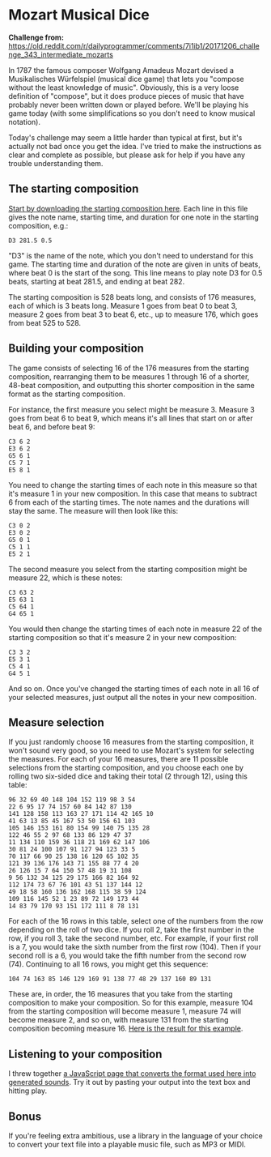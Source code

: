# Mozart Musical Dice

__Challenge from:__ https://old.reddit.com/r/dailyprogrammer/comments/7i1ib1/20171206_challenge_343_intermediate_mozarts

In 1787 the famous composer Wolfgang Amadeus Mozart devised a Musikalisches Würfelspiel (musical dice game) that lets you "compose without the least knowledge of music". Obviously, this is a very loose definition of "compose", but it does produce pieces of music that have probably never been written down or played before. We'll be playing his game today (with some simplifications so you don't need to know musical notation).

Today's challenge may seem a little harder than typical at first, but it's actually not bad once you get the idea. I've tried to make the instructions as clear and complete as possible, but please ask for help if you have any trouble understanding them.

## The starting composition
[Start by downloading the starting composition here](https://gist.githubusercontent.com/cosmologicon/708fefa9793753ed4f075aaf781f3d67/raw/f08364a6056691215b99f705b4836f3d131ff6eb/mozart-dice-starting.txt). Each line in this file gives the note name, starting time, and duration for one note in the starting composition, e.g.:
```
D3 281.5 0.5
```
"D3" is the name of the note, which you don't need to understand for this game. The starting time and duration of the note are given in units of beats, where beat 0 is the start of the song. This line means to play note D3 for 0.5 beats, starting at beat 281.5, and ending at beat 282.

The starting composition is 528 beats long, and consists of 176 measures, each of which is 3 beats long. Measure 1 goes from beat 0 to beat 3, measure 2 goes from beat 3 to beat 6, etc., up to measure 176, which goes from beat 525 to 528.

## Building your composition
The game consists of selecting 16 of the 176 measures from the starting composition, rearranging them to be measures 1 through 16 of a shorter, 48-beat composition, and outputting this shorter composition in the same format as the starting composition.

For instance, the first measure you select might be measure 3. Measure 3 goes from beat 6 to beat 9, which means it's all lines that start on or after beat 6, and before beat 9:
```
C3 6 2
E3 6 2
G5 6 1
C5 7 1
E5 8 1
```
You need to change the starting times of each note in this measure so that it's measure 1 in your new composition. In this case that means to subtract 6 from each of the starting times. The note names and the durations will stay the same. The measure will then look like this:
```
C3 0 2
E3 0 2
G5 0 1
C5 1 1
E5 2 1
```
The second measure you select from the starting composition might be measure 22, which is these notes:
```
C3 63 2
E5 63 1
C5 64 1
G4 65 1
```
You would then change the starting times of each note in measure 22 of the starting composition so that it's measure 2 in your new composition:
```
C3 3 2
E5 3 1
C5 4 1
G4 5 1
```
And so on. Once you've changed the starting times of each note in all 16 of your selected measures, just output all the notes in your new composition.

## Measure selection
If you just randomly choose 16 measures from the starting composition, it won't sound very good, so you need to use Mozart's system for selecting the measures. For each of your 16 measures, there are 11 possible selections from the starting composition, and you choose each one by rolling two six-sided dice and taking their total (2 through 12), using this table:
```
96 32 69 40 148 104 152 119 98 3 54
22 6 95 17 74 157 60 84 142 87 130
141 128 158 113 163 27 171 114 42 165 10
41 63 13 85 45 167 53 50 156 61 103
105 146 153 161 80 154 99 140 75 135 28
122 46 55 2 97 68 133 86 129 47 37
11 134 110 159 36 118 21 169 62 147 106
30 81 24 100 107 91 127 94 123 33 5
70 117 66 90 25 138 16 120 65 102 35
121 39 136 176 143 71 155 88 77 4 20
26 126 15 7 64 150 57 48 19 31 108
9 56 132 34 125 29 175 166 82 164 92
112 174 73 67 76 101 43 51 137 144 12
49 18 58 160 136 162 168 115 38 59 124
109 116 145 52 1 23 89 72 149 173 44
14 83 79 170 93 151 172 111 8 78 131
```
For each of the 16 rows in this table, select one of the numbers from the row depending on the roll of two dice. If you roll 2, take the first number in the row, if you roll 3, take the second number, etc. For example, if your first roll is a 7, you would take the sixth number from the first row (104). Then if your second roll is a 6, you would take the fifth number from the second row (74). Continuing to all 16 rows, you might get this sequence:
```
104 74 163 85 146 129 169 91 138 77 48 29 137 160 89 131
```
These are, in order, the 16 measures that you take from the starting composition to make your composition. So for this example, measure 104 from the starting composition will become measure 1, measure 74 will become measure 2, and so on, with measure 131 from the starting composition becoming measure 16. [Here is the result for this example](https://gist.githubusercontent.com/cosmologicon/add771c183866539d5a68c2d9771ed49/raw/4d3d207d0bce3a87ea089c0920b95473316381be/mozart-dice-example-solution.txt).

## Listening to your composition
I threw together [a JavaScript page that converts the format used here into generated sounds](http://ufx.space/stuff/mozart-dice/). Try it out by pasting your output into the text box and hitting play.

## Bonus
If you're feeling extra ambitious, use a library in the language of your choice to convert your text file into a playable music file, such as MP3 or MIDI.

